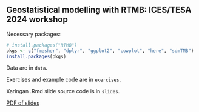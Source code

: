 ## Geostatistical modelling with RTMB: ICES/TESA 2024 workshop

Necessary packages:

```r
# install.packages("RTMB")
pkgs <- c("fmesher", "dplyr", "ggplot2", "cowplot", "here", "sdmTMB")
install.packages(pkgs)
```

Data are in `data`.

Exercises and example code are in `exercises`.

Xaringan .Rmd slide source code is in `slides`.

[PDF of slides](https://www.dropbox.com/scl/fi/jhyrb48wtgvnbq0hpm8ng/IMG_8619.MOV?rlkey=l7cbdh20hlh4j8gqzi7qin81u&dl=1)

